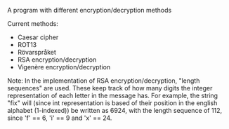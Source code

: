 A program with different encryption/decryption methods

Current methods:
* Caesar cipher
* ROT13 
* Rövarspråket
* RSA encryption/decryption
* Vigenère encryption/decryption

Note:
In the implementation of RSA encryption/decryption, "length sequences" are used. 
These keep track of how many digits the integer representation of each letter in the message has.
For example, the string "fix" will (since int representation is based of their position in the english alphabet (1-indexed)) be written as
6924, with the length sequence of 112, since 'f' == 6, 'i' == 9 and 'x' == 24.
